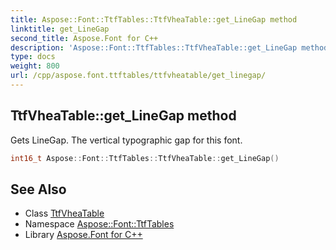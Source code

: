 ```yaml
---
title: Aspose::Font::TtfTables::TtfVheaTable::get_LineGap method
linktitle: get_LineGap
second_title: Aspose.Font for C++
description: 'Aspose::Font::TtfTables::TtfVheaTable::get_LineGap method. Gets LineGap. The vertical typographic gap for this font in C++.'
type: docs
weight: 800
url: /cpp/aspose.font.ttftables/ttfvheatable/get_linegap/
---
```

## TtfVheaTable::get_LineGap method


Gets LineGap. The vertical typographic gap for this font.

```cpp
int16_t Aspose::Font::TtfTables::TtfVheaTable::get_LineGap()
```

## See Also

* Class [TtfVheaTable](../)
* Namespace [Aspose::Font::TtfTables](../../)
* Library [Aspose.Font for C++](../../../)
